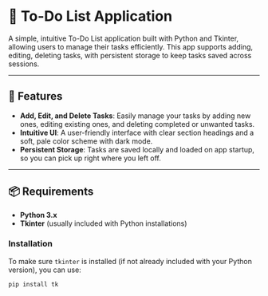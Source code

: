 # 📝 To-Do List Application

A simple, intuitive To-Do List application built with Python and Tkinter, allowing users to manage their tasks efficiently. This app supports adding, editing, deleting tasks, with persistent storage to keep tasks saved across sessions.

---

## 🚀 Features

- **Add, Edit, and Delete Tasks**: Easily manage your tasks by adding new ones, editing existing ones, and deleting completed or unwanted tasks.
- **Intuitive UI**: A user-friendly interface with clear section headings and a soft, pale color scheme with dark mode.
- **Persistent Storage**: Tasks are saved locally and loaded on app startup, so you can pick up right where you left off.

---

## 📦 Requirements

- **Python 3.x**
- **Tkinter** (usually included with Python installations)

### Installation

To make sure `tkinter` is installed (if not already included with your Python version), you can use:

```bash
pip install tk

